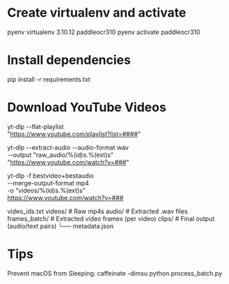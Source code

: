# Create virtualenv and activate
pyenv virtualenv 3.10.12 paddleocr310
pyenv activate paddleocr310

# Install dependencies
pip install -r requirements.txt


# Download YouTube Videos
yt-dlp --flat-playlist \
  "https://www.youtube.com/playlist?list=####"


yt-dlp --extract-audio --audio-format wav \
  --output "raw_audio/%(id)s.%(ext)s" \
  "https://www.youtube.com/watch?v=###"

yt-dlp -f bestvideo+bestaudio \
  --merge-output-format mp4 \
  -o "videos/%(id)s.%(ext)s" \
  https://www.youtube.com/watch?v=###


video_ids.txt
videos/           # Raw mp4s
audio/            # Extracted .wav files
frames_batch/     # Extracted video frames (per video)
clips/            # Final output (audio/text pairs)
  └── metadata.json


# Tips
Prevent macOS from Sleeping: caffeinate -dimsu python process_batch.py



